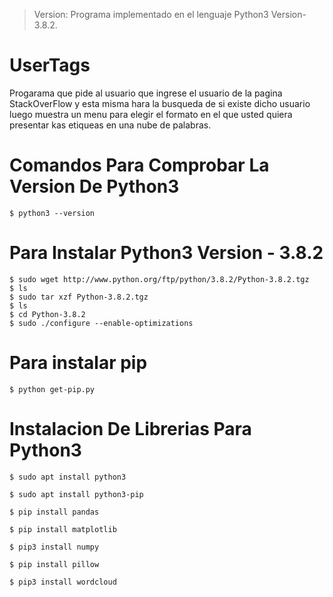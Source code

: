 > Version: Programa implementado en el lenguaje Python3 Version-3.8.2.

# UserTags
Progarama que pide al usuario que ingrese el usuario de la pagina StackOverFlow y esta misma hara la busqueda de si existe dicho usuario luego muestra un menu para elegir el formato en el que usted quiera presentar kas etiqueas en una nube de palabras.

# Comandos Para Comprobar La Version De Python3

```
$ python3 --version
```

# Para Instalar Python3 Version - 3.8.2

```
$ sudo wget http://www.python.org/ftp/python/3.8.2/Python-3.8.2.tgz
$ ls
$ sudo tar xzf Python-3.8.2.tgz
$ ls
$ cd Python-3.8.2
$ sudo ./configure --enable-optimizations
```

# Para instalar pip

```
$ python get-pip.py
```

# Instalacion De Librerias Para Python3

```
$ sudo apt install python3

$ sudo apt install python3-pip

$ pip install pandas

$ pip install matplotlib

$ pip3 install numpy

$ pip install pillow

$ pip3 install wordcloud
```
